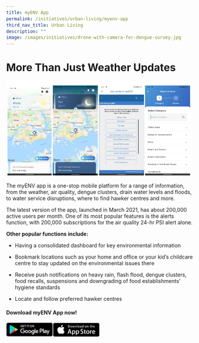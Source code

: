 ```yaml
---
title: myENV App
permalink: /initiatives/urban-living/myenv-app
third_nav_title: Urban Living
description: ""
image: /images/initiatives/drone-with-camera-for-dengue-survey.jpg
---
```


# More Than Just Weather Updates

![Alt text for image on Isomer site](/images/initiatives/New-myenv-app-layout.jpg)


The myENV app is a one-stop mobile platform for a range of information, from the weather, air quality, dengue clusters, drain water levels and floods, to water service disruptions, where to find hawker centres and more.

The latest version of the app, launched in March 2021, has about 200,000 active users per month. One of its most popular features is the alerts function, with 200,000 subscriptions for the air quality 24-hr PSI alert alone.  

**Other popular functions include:**

* Having a consolidated dashboard for key environmental information

* Bookmark locations such as your home and office or your kid’s childcare centre to stay updated on the environmental issues there 
 
* Receive push notifications on heavy rain, flash flood, dengue clusters, food recalls, suspensions and downgrading of food establishments’ hygiene standards 
 
* Locate and follow preferred hawker centres

#### Download myENV App now!

  <div style="width:50%;display:flex;flex-wrap:wrap;">
         <div style="flex:25%"><a href="https://play.google.com/store/apps/details?id=sg.gov.nea" target="_blanket"><img alt="Google Play Store Link" src="/images/community/Google-Play.png"></a>
          </div>
          <div style="flex:25%;"><a href="https://apps.apple.com/sg/app/myenv/id444435182" target="_blanket"><img alt="Apple App Store Link" src="/images/community/Apple-Store.png"></a>
          </div>